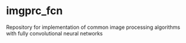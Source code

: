 # imgprc_fcn
Repository for implementation of common image processing algorithms with fully convolutional neural networks
